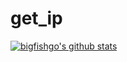 # get_ip
[![bigfishgo's github stats](https://github-readme-stats.vercel.app/api?username=bigfishgo)](https://github.com/bigfishgo/get_ip)

